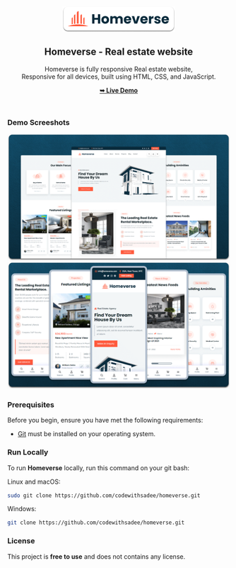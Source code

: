 <div align="center">
 
  <br />
  
  <img src="./readme-images/project-logo.png" />

  <h2 align="center">Homeverse - Real estate website</h2>

  Homeverse is fully responsive Real estate website, <br />Responsive for all devices, built using HTML, CSS, and JavaScript.

  <a href="https://codewithsadee.github.io/homeverse/"><strong>➥ Live Demo</strong></a>

</div>

<br />

### Demo Screeshots

![homeverse Desktop Demo](./readme-images/desktop.png "Desktop Demo")
![homeverse Mobile Demo](./readme-images/mobile.png "Mobile Demo")

### Prerequisites

Before you begin, ensure you have met the following requirements:

* [Git](https://git-scm.com/downloads "Download Git") must be installed on your operating system.

### Run Locally

To run **Homeverse** locally, run this command on your git bash:

Linux and macOS:

```bash
sudo git clone https://github.com/codewithsadee/homeverse.git
```

Windows:

```bash
git clone https://github.com/codewithsadee/homeverse.git
```

### License

This project is **free to use** and does not contains any license.
